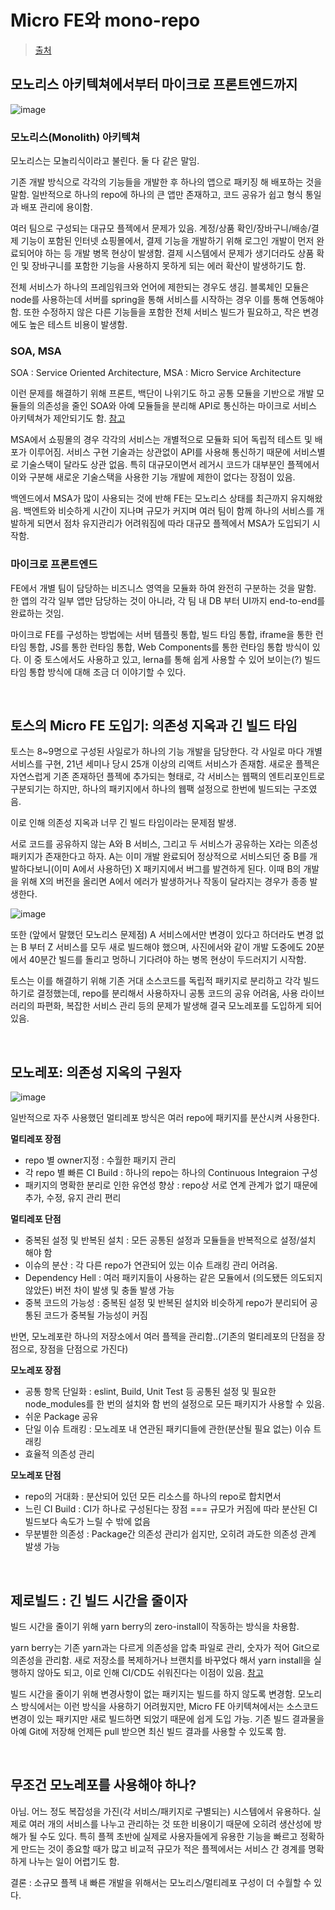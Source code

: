 # Micro FE와 mono-repo

> [출처](https://velog.io/@dalbodre_ari/%EB%A7%88%EC%9D%B4%ED%81%AC%EB%A1%9C-%ED%94%84%EB%A1%A0%ED%8A%B8%EC%97%94%EB%93%9C%EC%99%80-%EB%AA%A8%EB%85%B8%EB%A0%88%ED%8F%AC-%EC%A0%9C%EB%A1%9C%EB%B9%8C%EB%93%9C)

## 모노리스 아키텍쳐에서부터 마이크로 프론트엔드까지

![image](https://github.com/pozafly/TIL/assets/59427983/d88ff839-df50-4f26-94f3-9e63724540d0)

### 모노리스(Monolith) 아키텍쳐

모노리스는 모놀리식이라고 불린다. 둘 다 같은 말임.

기존 개발 방식으로 각각의 기능들을 개발한 후 하나의 앱으로 패키징 해 배포하는 것을 말함. 일반적으로 하나의 repo에 하나의 큰 앱만 존재하고, 코드 공유가 쉽고 형식 통일과 배포 관리에 용이함.

여러 팀으로 구성되는 대규모 플젝에서 문제가 있음. 계정/상품 확인/장바구니/배송/결제 기능이 포함된 인터넷 쇼핑몰에서, 결제 기능을 개발하기 위해 로그인 개발이 먼저 완료되어야 하는 등 개발 병목 현상이 발생함. 결제 시스템에서 문제가 생기더라도 상품 확인 및 장바구니를 포함한 기능을 사용하지 못하게 되는 에러 확산이 발생하기도 함.

전체 서비스가 하나의 프레임워크와 언어에 제한되는 경우도 생김. 블록체인 모듈은 node를 사용하는데 서버를 spring을 통해 서비스를 시작하는 경우 이를 통해 연동해야 함. 또한 수정하지 않은 다른 기능들을 포함한 전체 서비스 빌드가 필요하고, 작은 변경에도 높은 테스트 비용이 발생함.

### SOA, MSA

SOA : Service Oriented Architecture, MSA : Micro Service Architecture

이런 문제를 해결하기 위해 프론트, 백단이 나위기도 하고 공통 모듈을 기반으로 개발 모듈들의 의존성을 줄인 SOA와 아예 모듈들을 분리해 API로 통신하는 마이크로 서비스 아키텍쳐가 제안되기도 함. [참고](https://www.redhat.com/ko/topics/cloud-native-apps/what-is-service-oriented-architecture)

MSA에서 쇼핑몰의 경우 각각의 서비스는 개별적으로 모듈화 되어 독립적 테스트 및 배포가 이루어짐. 서비스 구현 기술과는 상관없이 API를 사용해 통신하기 때문에 서비스별로 기술스택이 달라도 상관 없음. 특히 대규모이면서 레거시 코드가 대부분인 플젝에서 이와 구분해 새로운 기술스택을 사용한 기능 개발에 제한이 없다는 장점이 있음.

백엔드에서 MSA가 많이 사용되는 것에 반해 FE는 모노리스 상태를 최근까지 유지해왔음. 백엔트와 비슷하게 시간이 지나며 규모가 커지며 여러 팀이 함께 하나의 서비스를 개발하게 되면서 점차 유지관리가 어려워짐에 따라 대규모 플젝에서 MSA가 도입되기 시작함.

### 마이크로 프론트엔드

FE에서 개별 팀이 담당하는 비즈니스 영역을 모듈화 하여 완전히 구분하는 것을 말함. 한 앱의 각각 일부 앱만 담당하는 것이 아니라, 각 팀 내 DB 부터 UI까지 end-to-end를 완료하는 것임.

마이크로 FE를 구성하는 방법에는 서버 템플릿 통합, 빌드 타임 통합, iframe을 통한 런타임 통합, JS를 통한 런타임 통합, Web Components를 통한 런타임 통합 방식이 있다. 이 중 토스에서도 사용하고 있고, lerna를 통해 쉽게 사용할 수 있어 보이는(?) 빌드 타임 통합 방식에 대해 조금 더 이야기할 수 있다.

<br/>

## 토스의 Micro FE 도입기: 의존성 지옥과 긴 빌드 타임

토스는 8~9명으로 구성된 사일로가 하나의 기능 개발을 담당한다. 각 사일로 마다 개별 서비스를 구현, 21년 세미나 당시 25개 이상의 리액트 서비스가 존재함. 새로운 플젝은 자연스럽게 기존 존재하던 플젝에 추가되는 형태로, 각 서비스는 웹팩의 엔트리포인트로 구분되기는 하지만, 하나의 패키지에서 하나의 웹팩 설정으로 한번에 빌드되는 구조였음.

이로 인해 의존성 지옥과 너무 긴 빌드 타임이라는 문제점 발생.

서로 코드를 공유하지 않는 A와 B 서비스, 그리고 두 서비스가 공유하는 X라는 의존성 패키지가 존재한다고 하자. A는 이미 개발 완료되어 정상적으로 서비스되던 중 B를 개발하다보니(이미 A에서 사용하던) X 패키지에서 버그를 발견하게 된다. 이때 B의 개발을 위해 X의 버전을 올리면 A에서 에러가 발생하거나 작동이 달라지는 경우가 종종 발생한다.

![image](https://github.com/pozafly/TIL/assets/59427983/2aa9c8ac-b3a0-4dbe-8ce7-80c9d26f84dd)

또한 (앞에서 말했던 모노리스 문제점) A 서비스에서만 변경이 있다고 하더라도 변경 없는 B 부터 Z 서비스를 모두 새로 빌드해야 했으며, 사진에서와 같이 개발 도중에도 20분에서 40분간 빌드를 돌리고 멍하니 기다려야 하는 병목 현상이 두드러지기 시작함.

토스는 이를 해결하기 위해 기존 거대 소스코드를 독립적 패키지로 분리하고 각각 빌드하기로 결정했는데, repo를 분리해서 사용하자니 공통 코드의 공유 어려움, 사용 라이브러리의 파편화, 복잡한 서비스 관리 등의 문제가 발생해 결국 모노레포를 도입하게 되어있음.

<br/>

## 모노레포: 의존성 지옥의 구원자

![image](https://github.com/pozafly/TIL/assets/59427983/c682a6f8-f658-4b33-bcef-193a1712044e)

일반적으로 자주 사용했던 멀티레포 방식은 여러 repo에 패키지를 분산시켜 사용한다.

**멀티레포 장점**

- repo 별 owner지정 : 수월한 패키지 관리
- 각 repo 별 빠른 CI Build : 하나의 repo는 하나의 Continuous Integraion 구성
- 패키지의 명확한 분리로 인한 유연성 향상 : repo상 서로 연계 관계가 없기 때문에 추가, 수정, 유지 관리 편리

**멀티레포 단점**

- 중복된 설정 및 반복된 설치 : 모든 공통된 설정과 모듈들을 반복적으로 설정/설치 해야 함
- 이슈의 분산 : 각 다른 repo가 연관되어 있는 이슈 트래킹 관리 어려움.
- Dependency Hell : 여러 패키지들이 사용하는 같은 모듈에서 (의도됐든 의도되지 않았든) 버전 차이 발생 및 충돌 발생 가능
- 중복 코드의 가능성 : 중복된 설정 및 반복된 설치와 비슷하게 repo가 분리되어 공통된 코드가 중복될 가능성이 커짐

반면, 모노레포란 하나의 저장소에서 여러 플젝을 관리함..(기존의 멀티레포의 단점을 장점으로, 장점을 단점으로 가진다)

**모노레포 장점**

- 공통 항목 단일화 : eslint, Build, Unit Test 등 공통된 설정 및 필요한 node_modules를 한 번의 설치와 함 번의 설정으로 모든 패키지가 사용할 수 있음.
- 쉬운 Package 공유
- 단일 이슈 트래킹 : 모노레포 내 연관된 패키디들에 관한(분산될 필요 없는) 이슈 트래킹
- 효율적 의존성 관리

**모노레포 단점**

- repo의 거대화 : 분산되어 있던 모든 리소스를 하나의 repo로 합치면서
- 느린 CI Build : CI가 하나로 구성된다는 장점 === 규모가 커짐에 따라 분산된 CI 빌드보다 속도가 느릴 수 밖에 없음
- 무분별한 의존성 : Package간 의존성 관리가 쉽지만, 오히려 과도한 의존성 관계 발생 가능

<br/>

## 제로빌드 : 긴 빌드 시간을 줄이자

빌드 시간을 줄이기 위해 yarn berry의 zero-install이 작동하는 방식을 차용함.

yarn berry는 기존 yarn과는 다르게 의존성을 압축 파일로 관리, 숫자가 적어 Git으로 의존성을 관리함. 새로 저장소를 복제하거나 브랜치를 바꾸었다 해서 yarn install을 실행하지 않아도 되고, 이로 인해 CI/CD도 쉬워진다는 이점이 있음. [참고](https://toss.tech/article/node-modules-and-yarn-berry)

빌드 시간을 줄이기 위해 변경사항이 없는 패키지는 빌드를 하지 않도록 변경함. 모노리스 방식에서는 이런 방식을 사용하기 어려웠지만, Micro FE 아키텍쳐에서는 소스코드 변경이 있는 패키지만 새로 빌드하면 되었기 때문에 쉽게 도입 가능. 기존 빌드 결과물을 아예 Git에 저장해 언제든 pull 받으면 최신 빌드 결과를 사용할 수 있도록 함.

<br/>

## 무조건 모노레포를 사용해야 하나?

아님. 어느 정도 복잡성을 가진(각 서비스/패키지로 구별되는) 시스템에서 유용하다. 실제로 여러 개의 서비스를 나누고 관리하는 것 또한 비용이기 때문에 오히려 생산성에 방해가 될 수도 있다. 특히 플젝 초반에 실제로 사용자들에게 유용한 기능을 빠르고 정확하게 만드는 것이 종요할 때가 많고 비교적 규모가 적은 플젝에서는 서비스 간 경계를 명확하게 나누는 일이 어렵기도 함.

결론 : 소규모 플젝 내 빠른 개발을 위해서는 모노리스/멀티레포 구성이 더 수월할 수 있다.

